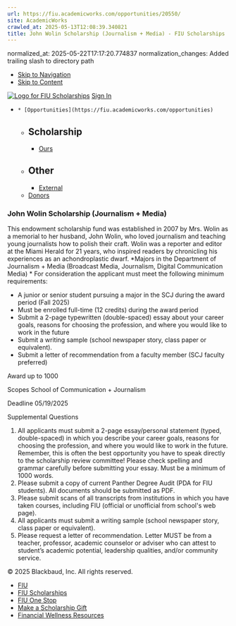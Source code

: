 ```yaml
---
url: https://fiu.academicworks.com/opportunities/20550/
site: AcademicWorks
crawled_at: 2025-05-13T12:08:39.340821
title: John Wolin Scholarship (Journalism + Media) - FIU Scholarships
---
```

normalized_at: 2025-05-22T17:17:20.774837
normalization_changes: Added trailing slash to directory path

  * [Skip to Navigation](https://fiu.academicworks.com/opportunities/20550#navigation)
  * [Skip to Content](https://fiu.academicworks.com/opportunities/20550#main)

[![Logo for FIU Scholarships](https://s3.amazonaws.com/static.academicworks.com/clients/fiu/assets/images/logo.png)](http://fiu.academicworks.com) [Sign In](https://fiu.academicworks.com/users/sign_in)
  *     * [Opportunities](https://fiu.academicworks.com/opportunities)
      * ## Scholarship
        * [Ours](https://fiu.academicworks.com/opportunities)
      * ## Other
        * [External](https://fiu.academicworks.com/opportunities/external)
    * [Donors](https://fiu.academicworks.com/donors)


### John Wolin Scholarship (Journalism + Media)
This endowment scholarship fund was established in 2007 by Mrs. Wolin as a memorial to her husband, John Wolin, who loved journalism and teaching young journalists how to polish their craft. Wolin was a reporter and editor at the Miami Herald for 21 years, who inspired readers by chronicling his experiences as an achondroplastic dwarf.
*Majors in the Department of Journalism + Media (Broadcast Media, Journalism, Digital Communication Media) * For consideration the applicant must meet the following minimum requirements:
  * A junior or senior student pursuing a major in the SCJ during the award period (Fall 2025)
  * Must be enrolled full-time (12 credits) during the award period
  * Submit a 2-page typewritten (double-spaced) essay about your career goals, reasons for choosing the profession, and where you would like to work in the future
  * Submit a writing sample (school newspaper story, class paper or equivalent).
  * Submit a letter of recommendation from a faculty member (SCJ faculty preferred)



Award
    up to 1000 

Scopes
    School of Communication + Journalism 

Deadline
    05/19/2025 

Supplemental Questions
    
  1. All applicants must submit a 2-page essay/personal statement (typed, double-spaced) in which you describe your career goals, reasons for choosing the profession, and where you would like to work in the future. Remember, this is often the best opportunity you have to speak directly to the scholarship review committee! Please check spelling and grammar carefully before submitting your essay. Must be a minimum of 1000 words.
  2. Please submit a copy of current Panther Degree Audit (PDA for FIU students). All documents should be submitted as PDF.
  3. Please submit scans of all transcripts from institutions in which you have taken courses, including FIU (official or unofficial from school's web page).
  4. All applicants must submit a writing sample (school newspaper story, class paper or equivalent).
  5. Please request a letter of recommendation. Letter MUST be from a teacher, professor, academic counselor or adviser who can attest to student’s academic potential, leadership qualities, and/or community service. 


© 2025 Blackbaud, Inc. All rights reserved. 
  * [FIU ](http://fiu.edu/)
  * [FIU Scholarships](http://scholarships.fiu.edu)
  * [FIU One Stop](http://onestop.fiu.edu)
  * [Make a Scholarship Gift](https://give.fiu.edu/give-now/)
  * [Financial Wellness Resources](https://go.fiu.edu/iGrad)


